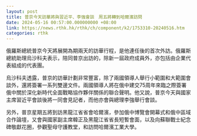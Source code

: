 ```yaml
---
layout: post
title: 普京今天訪華將與習近平、李強會談　周五將轉到哈爾濱訪問
date: 2024-05-16 00:57:00.000000000 +08:00
link: https://news.rthk.hk/rthk/ch/component/k2/1753310-20240516.htm
categories: rthk
---
```


俄羅斯總統普京今天將展開為期兩天的訪華行程，是他連任後的首次外訪。俄羅斯總統助理烏沙科夫表示，陪同普京出訪的，除新一屆政府成員外，亦包括由企業代表組成的代表團。

烏沙科夫透露，普京的訪華計劃非常豐富，除了兩國領導人舉行小範圍和大範圍會談外，還將簽署一系列雙邊文件。兩國領導人將在俄中建交75周年來臨之際簽署俄中關於深化新時代全面戰略協作夥伴關係的聯合聲明。他又說，普京今天與國家主席習近平會談後將一同會見記者，而他亦會與總理李強舉行會談。

另外，普京星期五將到訪黑龍江省省會哈爾濱，參加俄中博覽會開幕式和俄中區域合作論壇，又會與國家副主席韓正及黑龍江省省長短暫會面，以及向蘇聯戰士紀念碑敬獻花圈，參觀聖母守護教堂，和訪問哈爾濱工業大學。
